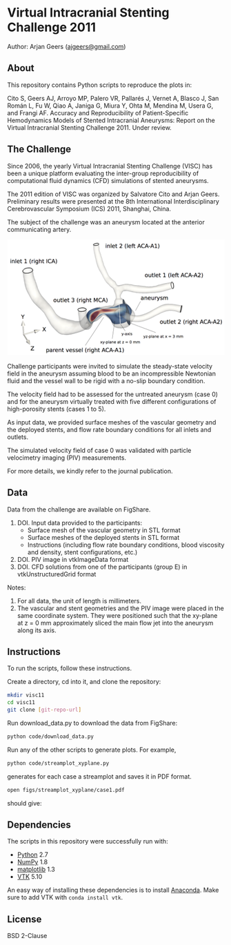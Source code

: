 Virtual Intracranial Stenting Challenge 2011
============================================

Author: Arjan Geers (ajgeers@gmail.com)


About
-----

This repository contains Python scripts to reproduce the plots in:

Cito S, Geers AJ, Arroyo MP, Palero VR, Pallarés J, Vernet A, Blasco J, San Román L, Fu W, Qiao A, Janiga G, Miura Y, Ohta M, Mendina M, Usera G, and Frangi AF. Accuracy and Reproducibility of Patient-Specific Hemodynamics Models of Stented Intracranial Aneurysms: Report on the Virtual Intracranial Stenting Challenge 2011. Under review.


The Challenge
---------

Since 2006, the yearly Virtual Intracranial Stenting Challenge (VISC) has been a unique platform evaluating the inter-group reproducibility of computational fluid dynamics (CFD) simulations of stented aneurysms.

The 2011 edition of VISC was organized by Salvatore Cito and Arjan Geers. Preliminary results were presented at the 8th International Interdisciplinary Cerebrovascular Symposium (ICS) 2011, Shanghai, China.

The subject of the challenge was an aneurysm located at the anterior communicating artery.

![geometry](figs/example/geometry.png?raw=true)


Challenge participants were invited to simulate the steady-state velocity field in the aneurysm assuming blood to be an incompressible Newtonian fluid and the vessel wall to be rigid with a no-slip boundary condition.

The velocity field had to be assessed for the untreated aneurysm (case 0) and for the aneurysm virtually treated with five different configurations of high-porosity stents (cases 1 to 5).

As input data, we provided surface meshes of the vascular geometry and the deployed stents, and flow rate boundary conditions for all inlets and outlets.

The simulated velocity field of case 0 was validated with particle velocimetry imaging (PIV) measurements.

For more details, we kindly refer to the journal publication.


Data
----
Data from the challenge are available on FigShare.

1. DOI. Input data provided to the participants:
    * Surface mesh of the vascular geometry in STL format
    * Surface meshes of the deployed stents in STL format
    * Instructions (including flow rate boundary conditions, blood viscosity and density, stent configurations, etc.)
2. DOI. PIV image in vtkImageData format
3. DOI. CFD solutions from one of the participants (group E) in vtkUnstructuredGrid format

Notes:

1. For all data, the unit of length is millimeters.
2. The vascular and stent geometries and the PIV image were placed in the same coordinate system. They were positioned such that the xy-plane at z = 0 mm approximately sliced the main flow jet into the aneurysm along its axis.


Instructions
------------

To run the scripts, follow these instructions.

Create a directory, cd into it, and clone the repository:
```sh
mkdir visc11
cd visc11
git clone [git-repo-url]
```

Run download_data.py to download the data from FigShare:
```sh
python code/download_data.py
```

Run any of the other scripts to generate plots. For example,
```sh
python code/streamplot_xyplane.py
```

generates for each case a streamplot and saves it in PDF format.
```sh
open figs/streamplot_xyplane/case1.pdf
```

should give:



Dependencies
------------

The scripts in this repository were successfully run with:
- [Python] 2.7
- [NumPy] 1.8
- [matplotlib] 1.3
- [VTK] 5.10

An easy way of installing these dependencies is to install [Anaconda]. Make sure to add VTK with `conda install vtk`.

[Python]:www.python.org
[NumPy]:www.numpy.org
[matplotlib]:matplotlib.org
[VTK]:www.vtk.org
[Anaconda]:https://store.continuum.io/cshop/anaconda


License
-------

BSD 2-Clause
